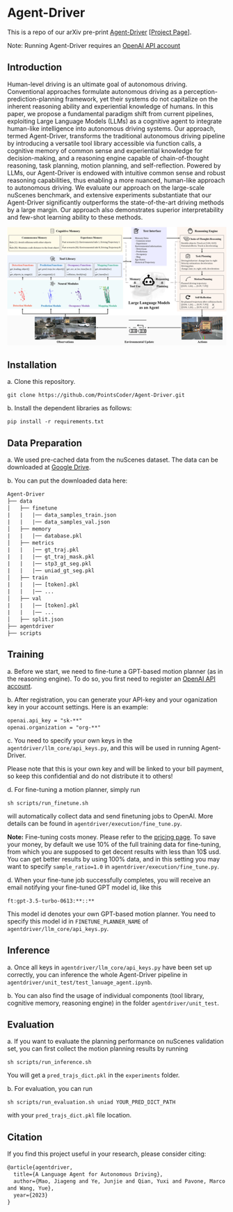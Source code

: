 # Agent-Driver

This is a repo of our arXiv pre-print [Agent-Driver](https://arxiv.org/abs/2311.10813) [[Project Page](https://usc-gvl.github.io/Agent-Driver/)].

Note: Running Agent-Driver requires an [OpenAI API account](https://platform.openai.com/)

## Introduction

Human-level driving is an ultimate goal of autonomous driving. Conventional approaches formulate autonomous driving as a perception-prediction-planning framework, yet their systems do not capitalize on the inherent reasoning ability and experiential knowledge of humans. In this paper, we propose a fundamental paradigm shift from current pipelines, exploiting Large Language Models (LLMs) as a cognitive agent to integrate human-like intelligence into autonomous driving systems. Our approach, termed Agent-Driver, transforms the traditional autonomous driving pipeline by introducing a versatile tool library accessible via function calls, a cognitive memory of common sense and experiential knowledge for decision-making, and a reasoning engine capable of chain-of-thought reasoning, task planning, motion planning, and self-reflection. Powered by LLMs, our Agent-Driver is endowed with intuitive common sense and robust reasoning capabilities, thus enabling a more nuanced, human-like approach to autonomous driving. We evaluate our approach on the large-scale nuScenes benchmark, and extensive experiments substantiate that our Agent-Driver significantly outperforms the state-of-the-art driving methods by a large margin. Our approach also demonstrates superior interpretability and few-shot learning ability to these methods.

![Alt text](assets/method.png)

## Installation
a. Clone this repository.
```shell
git clone https://github.com/PointsCoder/Agent-Driver.git
```

b. Install the dependent libraries as follows:

```
pip install -r requirements.txt 
```

## Data Preparation

a. We used pre-cached data from the nuScenes dataset. The data can be downloaded at [Google Drive](https://drive.google.com/drive/folders/1BjCYr0xLTkLDN9DrloGYlerZQC1EiPie?usp=sharing).

b. You can put the downloaded data here:
```
Agent-Driver
├── data
│   ├── finetune
|   |   |── data_samples_train.json
|   |   |── data_samples_val.json
│   ├── memory
|   |   |── database.pkl
│   ├── metrics
|   |   |── gt_traj.pkl
|   |   |── gt_traj_mask.pkl
|   |   |── stp3_gt_seg.pkl
|   |   |── uniad_gt_seg.pkl
│   ├── train
|   |   |── [token].pkl
|   |   |── ...
│   ├── val
|   |   |── [token].pkl
|   |   |── ...
│   ├── split.json
├── agentdriver
├── scripts
```

## Training

a. Before we start, we need to fine-tune a GPT-based motion planner (as in the reasoning engine). To do so, you first need to register an [OpenAI API account](https://platform.openai.com/).

b. After registration, you can generate your API-key and your oganization key in your account settings. Here is an example:

```
openai.api_key = "sk-**"
openai.organization = "org-**"
```

c. You need to specify your own keys in the `agentdriver/llm_core/api_keys.py`, and this will be used in running Agent-Driver.

Please note that this is your own key and will be linked to your bill payment, so keep this confidential and do not distribute it to others!

d. For fine-tuning a motion planner, simply run
```
sh scripts/run_finetune.sh
```
will automatically collect data and send finetuning jobs to OpenAI. More details can be found in `agentdriver/execution/fine_tune.py`.

**Note:** Fine-tuning costs money. Please refer to the [pricing page](https://openai.com/pricing). To save your money, by default we use 10% of the full training data for fine-tuning, from which you are supposed to get decent results with less than 10$ usd. You can get better results by using 100% data, and in this setting you may want to specify `sample_ratio=1.0` in `agentdriver/execution/fine_tune.py`.

d. When your fine-tune job successfully completes, you will receive an email notifying your fine-tuned GPT model id, like this
```
ft:gpt-3.5-turbo-0613:**::**
```
This model id denotes your own GPT-based motion planner. You need to specify this model id in `FINETUNE_PLANNER_NAME` of `agentdriver/llm_core/api_keys.py`.  

## Inference

a. Once all keys in `agentdriver/llm_core/api_keys.py` have been set up correctly, you can inference the whole Agent-Driver pipeline in `agentdriver/unit_test/test_lanuage_agent.ipynb`.

b. You can also find the usage of individual components (tool library, cognitive memory, reasoning engine) in the folder `agentdriver/unit_test`.

## Evaluation

a. If you want to evaluate the planning performance on nuScenes validation set, you can first collect the motion planning results by running
```
sh scripts/run_inference.sh
```
You will get a `pred_trajs_dict.pkl` in the `experiments` folder. 

b. For evaluation, you can run
```
sh scripts/run_evaluation.sh uniad YOUR_PRED_DICT_PATH
```
with your `pred_trajs_dict.pkl` file location.


## Citation 
If you find this project useful in your research, please consider citing:

```
@article{agentdriver,
  title={A Language Agent for Autonomous Driving},
  author={Mao, Jiageng and Ye, Junjie and Qian, Yuxi and Pavone, Marco and Wang, Yue},
  year={2023}
}
```
